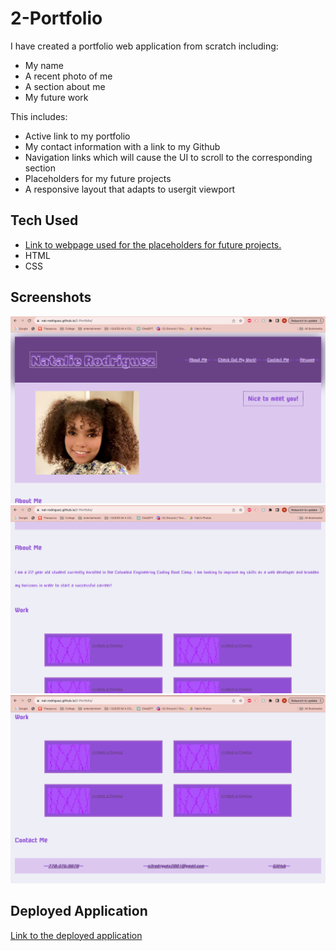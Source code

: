 # 2-Portfolio

I have created a portfolio web application from scratch including:

- My name
- A recent photo of me
- A section about me
- My future work

This includes:

- Active link to my portfolio
- My contact information with a link to my Github
- Navigation links which will cause the UI to scroll to the corresponding section
- Placeholders for my future projects
- A responsive layout that adapts to usergit viewport

## Tech Used

- [Link to webpage used for the placeholders for future projects.](https://sketch.io/sketchpad/)
- HTML
- CSS

## Screenshots

<img src = "/assets/images/top.jpg">
<img src = "/assets/images/center.jpg">
<img src = "/assets/images/bottom.jpg">

## Deployed Application

[Link to the deployed application](https://nat-rodriguez.github.io/2-Portfolio/)
